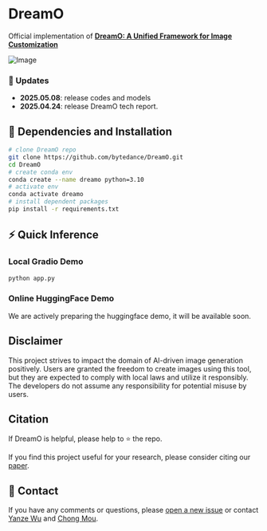 # DreamO

Official implementation of **[DreamO: A Unified Framework for Image Customization](https://arxiv.org/abs/2504.16915)**

![Image](https://github.com/user-attachments/assets/c40d73a4-66a0-4caa-a018-671a0a15d921)

### :triangular_flag_on_post: Updates
* **2025.05.08**: release codes and models
* **2025.04.24**: release DreamO tech report.

## :wrench: Dependencies and Installation
```bash
# clone DreamO repo
git clone https://github.com/bytedance/DreamO.git
cd DreamO
# create conda env
conda create --name dreamo python=3.10
# activate env
conda activate dreamo
# install dependent packages
pip install -r requirements.txt
```


## :zap: Quick Inference
### Local Gradio Demo
```bash
python app.py
```

### Online HuggingFace Demo
We are actively preparing the huggingface demo, it will be available soon.


## Disclaimer

This project strives to impact the domain of AI-driven image generation positively. Users are granted the freedom to
create images using this tool, but they are expected to comply with local laws and utilize it responsibly.
The developers do not assume any responsibility for potential misuse by users.


##  Citation

If DreamO is helpful, please help to ⭐ the repo.

If you find this project useful for your research, please consider citing our [paper](https://arxiv.org/abs/2504.16915).

## :e-mail: Contact
If you have any comments or questions, please [open a new issue](https://github.com/xxx/xxx/issues/new/choose) or contact [Yanze Wu](https://tothebeginning.github.io/) and [Chong Mou](mailto:eechongm@gmail.com).